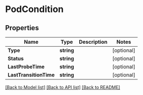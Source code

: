 # PodCondition

## Properties
Name | Type | Description | Notes
------------ | ------------- | ------------- | -------------
**Type** | **string** |  | [optional] 
**Status** | **string** |  | [optional] 
**LastProbeTime** | **string** |  | [optional] 
**LastTransitionTime** | **string** |  | [optional] 

[[Back to Model list]](../README.md#documentation-for-models) [[Back to API list]](../README.md#documentation-for-api-endpoints) [[Back to README]](../README.md)


